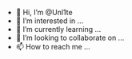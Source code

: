 - 👋 Hi, I’m @Unl1te
- 👀 I’m interested in ...
- 🌱 I’m currently learning ...
- 💞️ I’m looking to collaborate on ...
- 📫 How to reach me ...

<!---
Unl1te/Unl1te is a ✨ special ✨ repository because its `README.md` (this file) appears on your GitHub profile.
You can click the Preview link to take a look at your changes.
--->
